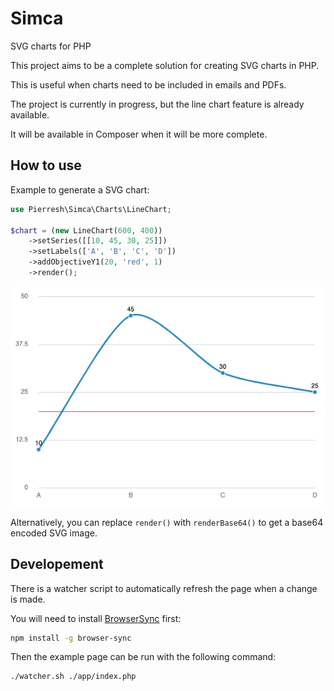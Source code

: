# Simca

SVG charts for PHP

This project aims to be a complete solution for creating SVG charts in PHP.

This is useful when charts need to be included in emails and PDFs.

The project is currently in progress, but the line chart feature is already available.

It will be available in Composer when it will be more complete.

## How to use

Example to generate a SVG chart:

```php
use Pierresh\Simca\Charts\LineChart;

$chart = (new LineChart(600, 400))
	->setSeries([[10, 45, 30, 25]])
	->setLabels(['A', 'B', 'C', 'D'])
	->addObjectiveY1(20, 'red', 1)
	->render();
```

![examples](app/example.png)

Alternatively, you can replace `render()` with `renderBase64()` to get a base64 encoded SVG image.

## Developement

There is a watcher script to automatically refresh the page when a change is made.

You will need to install [BrowserSync](https://browsersync.io/) first:

```bash
npm install -g browser-sync
```

Then the example page can be run with the following command:
```bash
./watcher.sh ./app/index.php
```